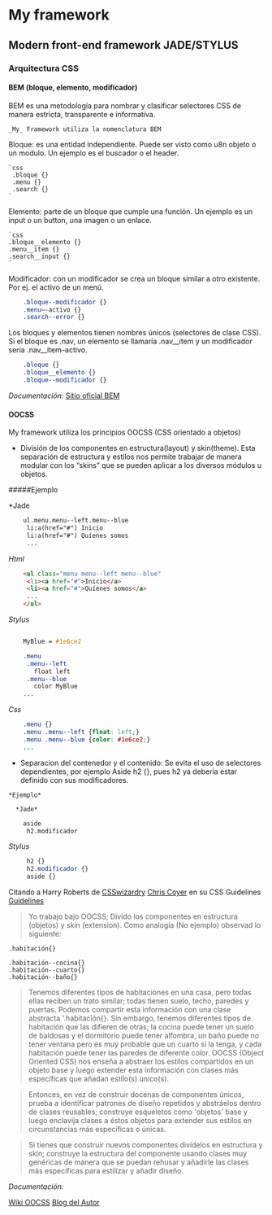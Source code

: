 # My framework

## Modern front-end framework JADE/STYLUS

### Arquitectura CSS

#### BEM (bloque, elemento, modificador)

BEM es una metodología para nombrar y clasificar selectores CSS de manera estricta, transparente e informativa.

    _My_ Framework utiliza la nomenclatura BEM 

Bloque: es una entidad independiente. Puede ser visto como u8n objeto o un modulo. Un ejemplo es el buscador o el header.

    `css
     .bloque {}
     .menu {}
     .search {}
    `

Elemento: parte de un bloque que cumple una función. Un ejemplo es un input o un button, una imagen o un enlace.

    `css
    .bloque__elemento {}
    .menu__item {}
    .search__input {}
    `

Modificador: con un modificador se crea un bloque similar a otro existente. Por ej. el activo de un menú.

```css
    .bloque--modificador {}
    .menu–-activo {}
    .search--error {}
```

Los bloques y elementos tienen nombres únicos (selectores de clase CSS). Si el bloque es .nav, un elemento se llamaría .nav__item y un modificador sería .nav__item–activo.

```css
    .bloque {}
    .bloque__elemento {}
    .bloque--modificador {}
```

*Documentación:* [Sitio oficial BEM](http://bem.info/)

#### OOCSS

My framework utiliza los principios OOCSS (CSS orientado a objetos)


   + División de los componentes en estructura(layout) y skin(theme). Esta separación de estructura y estilos nos permite trabajar de manera modular con los “skins” que se pueden aplicar a   los diversos módulos u objetos.

  #####Ejemplo

  *Jade

```html
    ul.menu.menu--left.menu--blue
     li:a(href="#") Inicio
     li:a(href="#") Quíenes somos
     ...
```

  *Html*

```html
    <ul class="menu menu--left menu--blue"
     <li><a href="#">Inicio</a>
     <li><a href="#">Quíenes somos</a>
     ...
    </ul>
```

  *Stylus*

```css

    MyBlue = #1e6ce2

    .menu
     .menu--left
       float left
     .menu--blue
       color MyBlue
    ...
```

  *Css*

```css
    .menu {}
    .menu .menu--left {float: left;}
    .menu .menu--blue {color: #1e6ce2;}
    ...
```

   + Separacion del contenedor y el contenido: Se evita el uso de selectores dependientes, por ejemplo Aside h2 {}, pues h2 ya deberia estar definido con sus modificadores.

    *Ejemplo*

      *Jade*

```html
    aside
     h2.modificador
```
  *Stylus*

```css
     h2 {}
     h2.modificador {}
     aside {}
```


Citando a Harry Roberts de [CSSwizardry](http://csswizardry.com/) [Chris Coyer](http://css-tricks.com/why-ems/) en su CSS Guidelines [Guidelines](https://github.com/csswizardry/CSS-Guidelines/)


>Yo trabajo bajo OOCSS; Divido los componentes en estructura (objetos) y skin (extension). Como analogía (No ejemplo) observad lo siguiente:

```
.habitación{}

.habitación--cocina{}
.habitación--cuarto{}
.habitación--baño{}
```
>Tenemos diferentes tipos de habitaciones en una casa, pero todas ellas reciben un trato similar; todas tienen suelo, techo, paredes y puertas. Podemos compartir esta información con una clase abstracta '.habitación{}. Sin embargo, tenemos diferentes tipos de habitación que las difieren de otras; la cocina puede tener un suelo de baldosas y el dormitorio puede tener alfombra, un baño puede no tener ventana pero es muy probable que un cuarto si la tenga, y cada habitación puede tener las paredes de diferente color. OOCSS (Object Oriented CSS) nos enseña a abstraer los estilos compartidos en un objeto base y luego extender esta información con clases más específicas que añadan estilo(s) único(s).

>Entonces, en vez de construir docenas de componentes únicos, prueba a identificar patrones de diseño repetidos y abstráelos dentro de clases reusables; construye esqueletos como 'objetos' base y luego enclavija clases a éstos objetos para extender sus estilos en circunstancias más específicas o únicas.

>Si tienes que construir nuevos componentes divídelos en estructura y skin; construye la estructura del componente usando clases muy genéricas de manera que se puedan rehusar y añadirle las clases más específicas para estilizar y añadir diseño.


*Documentación:*

 [Wiki OOCSS](https://github.com/stubbornella/oocss/wiki/)
 [Blog del Autor](http://www.stubbornella.org/)

